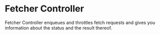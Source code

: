 # Fetcher Controller

Fetcher Controller enqueues and throttles fetch requests and gives you information about the status and the result thereof.